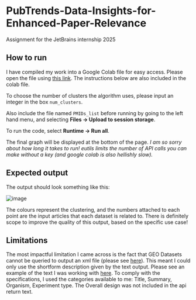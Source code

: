 # PubTrends-Data-Insights-for-Enhanced-Paper-Relevance
Assignment for the JetBrains internship 2025

## How to run
I have compiled my work into a Google Colab file for easy access. Please open the file using [this link](https://colab.research.google.com/drive/1iK4EsA_U7qivSoc8INfalE0mOu4KMOoy?usp=sharing). The instructions below are also included in the colab file.

To choose the number of clusters the algorithm uses, please input an integer in the box `num_clusters`.

Also include the file named `PMIDs_list` before running by going to the left hand menu, and selecting **Files → Upload to session storage**.

To run the code, select **Runtime → Run all**.

The final graph will be displayed at the bottom of the page. *I am so sorry about how long it takes to run! eutils limits the number of API calls you can make without a key (and google colab is also hellishly slow).*

## Expected output
The output should look something like this: 

![image](https://github.com/user-attachments/assets/a7016a73-c204-4fd0-8d1a-92d0b8910448)

The colours represent the clustering, and the numbers attached to each point are the input articles that each dataset is related to. There is definitely scope to improve the quality of this output, based on the specific use case!


## Limitations
The most impactful limitation I came across is the fact that GEO Datasets cannot be queried to output an xml file (please see [here](https://www.ncbi.nlm.nih.gov/books/NBK25499/table/chapter4.T._valid_values_of__retmode_and/?report=objectonly)). This meant I could only use the shortform description given by the text output. Please see an example of the text I was working with [here](https://eutils.ncbi.nlm.nih.gov/entrez/eutils/efetch.fcgi?db=gds&id=200127892&rettype=xml). To comply with the specifications, I used the categories available to me: Title, Summary, Organism, Experiment type. The Overall design was not included in the api return text.
